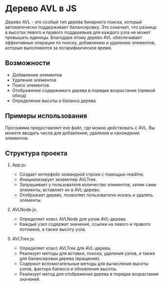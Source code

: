 # Дерево AVL в JS


Дерево AVL - это особый тип дерева бинарного поиска, который автоматически поддерживает балансировку. Это означает, что разница в высотах левого и правого поддеревьев для каждого узла не может превышать единицы. Благодаря этому дерево AVL обеспечивает эффективные операции по поиску, добавлению и удалению элементов, которые выполняются за логарифмическое время.

## Возможности

- Добавление элементов
- Удаление элементов
- Поиск элементов
- Отображение содержимого дерева в порядке возрастания (прямой обход)
- Определение высоты и баланса дерева


## Примеры использования

Программа предоставляет exe файл, где можно действовать с AVL. Вы можете вводить числа для добавления, удаления и нахождения элементов.

## Структура проекта
1. App.js:
   - Создает интерфейс командной строки с помощью readline.
   - Инициализирует экземпляр AVLTree.
   - Запрашивает у пользователя количество элементов, затем сами элементы, вставляет их в AVL-дерево.
   - Отображает дерево, позволяет пользователю искать и удалять элементы.
     
2. AVLNode.js:
   - Определяет класс AVLNode для узлов AVL-дерева.
   - Каждый узел содержит значение, ссылки на левого и правого потомков, а также высоту узла.
     
3. AVLTree.js:
   - Определяет класс AVLTree для AVL-дерева.
   - Реализует методы для вставки, поиска, удаления узлов, а также для балансировки дерева (вращения).
   - Содержит вспомогательные методы для вычисления высоты узлов, фактора баланса и обновления высоты.
   - Реализует метод для отображения дерева в порядке возрастания значений.
